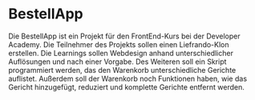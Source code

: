 ﻿# BestellApp
Die BestellApp ist ein Projekt für den FrontEnd-Kurs bei der Developer Academy. Die Teilnehmer des Projekts sollen einen Liefrando-Klon erstellen. Die Learnings sollen Webdesign anhand unterschiedlicher Auflösungen und nach einer Vorgabe. Des Weiteren soll ein Skript programmiert werden, das den Warenkorb unterschiedliche Gerichte auflistet. Außerdem soll der Warenkorb noch Funktionen haben, wie das Gericht hinzugefügt, reduziert und komplette Gerichte entfernt werden.


